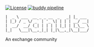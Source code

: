 [![License](https://img.shields.io/badge/license-Apache%202-brightgreen.svg)](https://github.com/wangzhenhui1992/peanuts/blob/master/LICENSE)
[![buddy pipeline](https://app.buddy.works/wangzhenhui1992-1/peanuts/pipelines/pipeline/154004/badge.svg?token=b7331631676aff048d52e85732235017aefb152c7c1a6b0afd60fd08b7b2df46 "buddy pipeline")](https://app.buddy.works/wangzhenhui1992-1/peanuts/pipelines/pipeline/154004)
```
|  _ \ ___  __ _ _ __  _   _| |_ ___ 
| |_) / _ \/ _` | '_ \| | | | __/ __|
|  __/  __/ (_| | | | | |_| | |_\__ \
|_|   \___|\__,_|_| |_|\__,_|\__|___/
```
An exchange community
